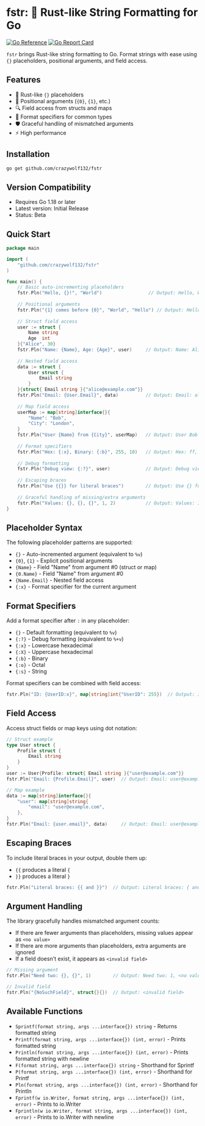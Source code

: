 # fstr: 🦀 Rust-like String Formatting for Go

[![Go Reference](https://pkg.go.dev/badge/github.com/crazywolf132/fstr.svg)](https://pkg.go.dev/github.com/crazywolf132/fstr)
[![Go Report Card](https://goreportcard.com/badge/github.com/crazywolf132/fstr)](https://goreportcard.com/report/github.com/crazywolf132/fstr)

`fstr` brings Rust-like string formatting to Go. Format strings with ease using `{}` placeholders, positional arguments, and field access.

## Features

- 🎯 Rust-like `{}` placeholders
- 📝 Positional arguments (`{0}`, `{1}`, etc.)
- 🔍 Field access from structs and maps
- 🎨 Format specifiers for common types
- 🛡️ Graceful handling of mismatched arguments
- ⚡ High performance

## Installation

```bash
go get github.com/crazywolf132/fstr
```

## Version Compatibility

- Requires Go 1.18 or later
- Latest version: Initial Release
- Status: Beta

## Quick Start

```go
package main

import (
    "github.com/crazywolf132/fstr"
)

func main() {
    // Basic auto-incrementing placeholders
    fstr.Pln("Hello, {}!", "World")                 // Output: Hello, World!
    
    // Positional arguments
    fstr.Pln("{1} comes before {0}", "World", "Hello") // Output: Hello comes before World
    
    // Struct field access
    user := struct {
        Name string
        Age  int
    }{"Alice", 30}
    fstr.Pln("Name: {Name}, Age: {Age}", user)     // Output: Name: Alice, Age: 30
    
    // Nested field access
    data := struct {
        User struct {
            Email string
        }
    }{struct{ Email string }{"alice@example.com"}}
    fstr.Pln("Email: {User.Email}", data)          // Output: Email: alice@example.com
    
    // Map field access
    userMap := map[string]interface{}{
        "Name": "Bob",
        "City": "London",
    }
    fstr.Pln("User {Name} from {City}", userMap)   // Output: User Bob from London
    
    // Format specifiers
    fstr.Pln("Hex: {:x}, Binary: {:b}", 255, 10)   // Output: Hex: ff, Binary: 1010
    
    // Debug formatting
    fstr.Pln("Debug view: {:?}", user)             // Output: Debug view: {Name:Alice Age:30}
    
    // Escaping braces
    fstr.Pln("Use {{}} for literal braces")        // Output: Use {} for literal braces
    
    // Graceful handling of missing/extra arguments
    fstr.Pln("Values: {}, {}, {}", 1, 2)           // Output: Values: 1, 2, <no value>
}
```

## Placeholder Syntax

The following placeholder patterns are supported:

- `{}` - Auto-incremented argument (equivalent to `%v`)
- `{0}`, `{1}` - Explicit positional arguments
- `{Name}` - Field "Name" from argument #0 (struct or map)
- `{0.Name}` - Field "Name" from argument #0
- `{Name.Email}` - Nested field access
- `{:x}` - Format specifier for the current argument

## Format Specifiers

Add a format specifier after `:` in any placeholder:

- `{}` - Default formatting (equivalent to `%v`)
- `{:?}` - Debug formatting (equivalent to `%+v`)
- `{:x}` - Lowercase hexadecimal
- `{:X}` - Uppercase hexadecimal
- `{:b}` - Binary
- `{:o}` - Octal
- `{:s}` - String

Format specifiers can be combined with field access:
```go
fstr.Pln("ID: {UserID:x}", map[string]int{"UserID": 255})  // Output: ID: ff
```

## Field Access

Access struct fields or map keys using dot notation:

```go
// Struct example
type User struct {
    Profile struct {
        Email string
    }
}
user := User{Profile: struct{ Email string }{"user@example.com"}}
fstr.Pln("Email: {Profile.Email}", user)  // Output: Email: user@example.com

// Map example
data := map[string]interface{}{
    "user": map[string]string{
        "email": "user@example.com",
    },
}
fstr.Pln("Email: {user.email}", data)     // Output: Email: user@example.com
```

## Escaping Braces

To include literal braces in your output, double them up:

- `{{` produces a literal `{`
- `}}` produces a literal `}`

```go
fstr.Pln("Literal braces: {{ and }}")  // Output: Literal braces: { and }
```

## Argument Handling

The library gracefully handles mismatched argument counts:

- If there are fewer arguments than placeholders, missing values appear as `<no value>`
- If there are more arguments than placeholders, extra arguments are ignored
- If a field doesn't exist, it appears as `<invalid field>`

```go
// Missing argument
fstr.Pln("Need two: {}, {}", 1)        // Output: Need two: 1, <no value>

// Invalid field
fstr.Pln("{NoSuchField}", struct{}{})  // Output: <invalid field>
```

## Available Functions

- `Sprintf(format string, args ...interface{}) string` - Returns formatted string
- `Printf(format string, args ...interface{}) (int, error)` - Prints formatted string
- `Println(format string, args ...interface{}) (int, error)` - Prints formatted string with newline
- `F(format string, args ...interface{}) string` - Shorthand for Sprintf
- `P(format string, args ...interface{}) (int, error)` - Shorthand for Printf
- `Pln(format string, args ...interface{}) (int, error)` - Shorthand for Println
- `Fprintf(w io.Writer, format string, args ...interface{}) (int, error)` - Prints to io.Writer
- `Fprintln(w io.Writer, format string, args ...interface{}) (int, error)` - Prints to io.Writer with newline